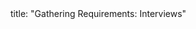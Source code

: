 <frontmatter>
title: "Gathering Requirements: Interviews"
</frontmatter>

<include src="index-body.md" boilerplate />
